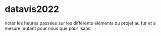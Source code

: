 # datavis2022

noter les heures passées sur les différents éléments du projet au fur et à mesure, autant pour nous que pour Isaac
